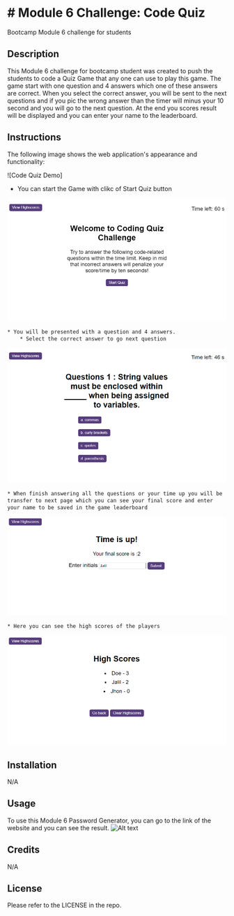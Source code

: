 # # Module 6 Challenge: Code Quiz
Bootcamp Module 6 challenge for students


## Description

This Module 6 challenge for bootcamp student was created to push the students to code a Quiz Game that any one can use to play this game. The game start with one question and 4 answers which one of these answers are correct. When you select the correct answer, you will be sent to the next questions and if you pic the wrong answer than the timer will minus your 10 second and you will go to the next question. At the end you scores result will be displayed and you can enter your name to the leaderboard.


## Instructions

The following image shows the web application's appearance and functionality:

![Code Quiz Demo]


* You can start the Game with clikc of Start Quiz button

![Alt text](./assets/image/1.png)

    * You will be presented with a question and 4 answers.
        * Select the correct answer to go next question

![Alt text](./assets/image/2.png)


    * When finish answering all the questions or your time up you will be transfer to next page which you can see your final score and enter your name to be saved in the game leaderboard

![Alt text](./assets/image/3.png)

    * Here you can see the high scores of the players

![Alt text](./assets/image/4.png)

## Installation

N/A

## Usage

To use this Module 6 Password Generator, you can go to the link of the website and you can see the result.
![Alt text](./assets/05-javascript-challenge-demo.png)


## Credits

N/A

## License

Please refer to the LICENSE in the repo.
